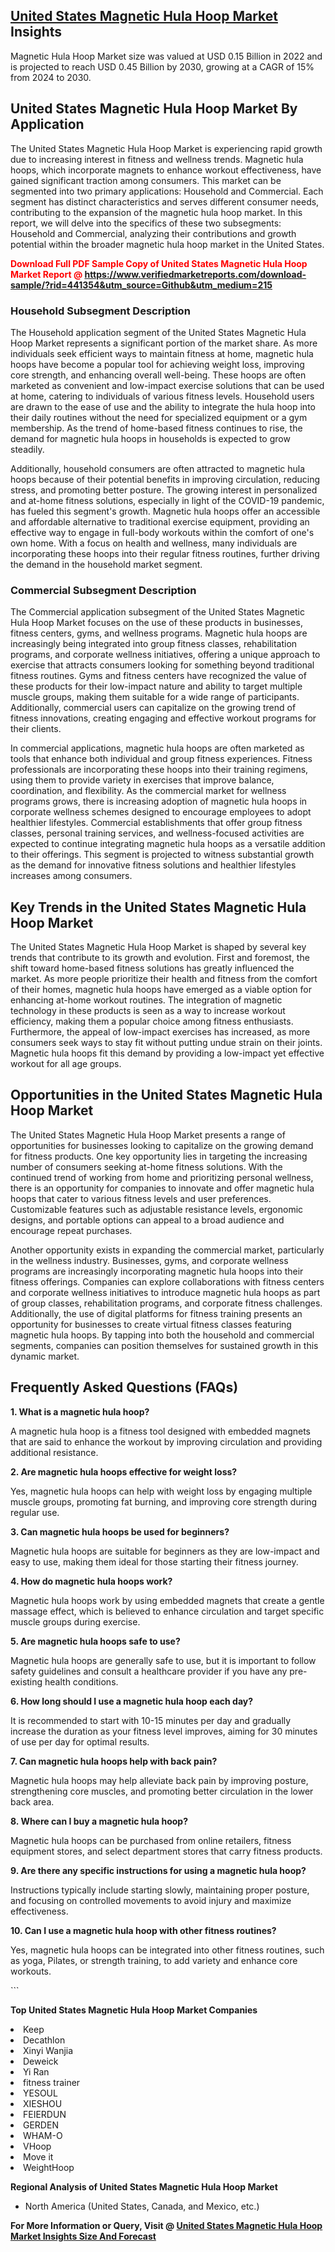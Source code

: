 <h2><a href="https://www.verifiedmarketreports.com/download-sample/?rid=441354&amp;utm_source=Github&amp;utm_medium=215" target="_blank">United States Magnetic Hula Hoop Market</a> Insights</h2><p>Magnetic Hula Hoop Market size was valued at USD 0.15 Billion in 2022 and is projected to reach USD 0.45 Billion by 2030, growing at a CAGR of 15% from 2024 to 2030.</p><p><h2>United States Magnetic Hula Hoop Market By Application</h2><p>The United States Magnetic Hula Hoop Market is experiencing rapid growth due to increasing interest in fitness and wellness trends. Magnetic hula hoops, which incorporate magnets to enhance workout effectiveness, have gained significant traction among consumers. This market can be segmented into two primary applications: Household and Commercial. Each segment has distinct characteristics and serves different consumer needs, contributing to the expansion of the magnetic hula hoop market. In this report, we will delve into the specifics of these two subsegments: Household and Commercial, analyzing their contributions and growth potential within the broader magnetic hula hoop market in the United States.</p><p><strong><p><span class=""><span style="color: #ff0000;"><strong>Download Full PDF Sample Copy of United States Magnetic Hula Hoop Market Report</strong> @ </span><a href="https://www.verifiedmarketreports.com/download-sample/?rid=441354&amp;utm_source=Github&amp;utm_medium=215" target="_blank">https://www.verifiedmarketreports.com/download-sample/?rid=441354&amp;utm_source=Github&amp;utm_medium=215</a></span></p></strong></p><h3>Household Subsegment Description</h3><p>The Household application segment of the United States Magnetic Hula Hoop Market represents a significant portion of the market share. As more individuals seek efficient ways to maintain fitness at home, magnetic hula hoops have become a popular tool for achieving weight loss, improving core strength, and enhancing overall well-being. These hoops are often marketed as convenient and low-impact exercise solutions that can be used at home, catering to individuals of various fitness levels. Household users are drawn to the ease of use and the ability to integrate the hula hoop into their daily routines without the need for specialized equipment or a gym membership. As the trend of home-based fitness continues to rise, the demand for magnetic hula hoops in households is expected to grow steadily.</p><p>Additionally, household consumers are often attracted to magnetic hula hoops because of their potential benefits in improving circulation, reducing stress, and promoting better posture. The growing interest in personalized and at-home fitness solutions, especially in light of the COVID-19 pandemic, has fueled this segment's growth. Magnetic hula hoops offer an accessible and affordable alternative to traditional exercise equipment, providing an effective way to engage in full-body workouts within the comfort of one's own home. With a focus on health and wellness, many individuals are incorporating these hoops into their regular fitness routines, further driving the demand in the household market segment.</p><h3>Commercial Subsegment Description</h3><p>The Commercial application subsegment of the United States Magnetic Hula Hoop Market focuses on the use of these products in businesses, fitness centers, gyms, and wellness programs. Magnetic hula hoops are increasingly being integrated into group fitness classes, rehabilitation programs, and corporate wellness initiatives, offering a unique approach to exercise that attracts consumers looking for something beyond traditional fitness routines. Gyms and fitness centers have recognized the value of these products for their low-impact nature and ability to target multiple muscle groups, making them suitable for a wide range of participants. Additionally, commercial users can capitalize on the growing trend of fitness innovations, creating engaging and effective workout programs for their clients.</p><p>In commercial applications, magnetic hula hoops are often marketed as tools that enhance both individual and group fitness experiences. Fitness professionals are incorporating these hoops into their training regimens, using them to provide variety in exercises that improve balance, coordination, and flexibility. As the commercial market for wellness programs grows, there is increasing adoption of magnetic hula hoops in corporate wellness schemes designed to encourage employees to adopt healthier lifestyles. Commercial establishments that offer group fitness classes, personal training services, and wellness-focused activities are expected to continue integrating magnetic hula hoops as a versatile addition to their offerings. This segment is projected to witness substantial growth as the demand for innovative fitness solutions and healthier lifestyles increases among consumers.</p><h2>Key Trends in the United States Magnetic Hula Hoop Market</h2><p>The United States Magnetic Hula Hoop Market is shaped by several key trends that contribute to its growth and evolution. First and foremost, the shift toward home-based fitness solutions has greatly influenced the market. As more people prioritize their health and fitness from the comfort of their homes, magnetic hula hoops have emerged as a viable option for enhancing at-home workout routines. The integration of magnetic technology in these products is seen as a way to increase workout efficiency, making them a popular choice among fitness enthusiasts. Furthermore, the appeal of low-impact exercises has increased, as more consumers seek ways to stay fit without putting undue strain on their joints. Magnetic hula hoops fit this demand by providing a low-impact yet effective workout for all age groups.</p><pAnother key trend is the increasing awareness of the benefits of functional fitness. Consumers are moving away from traditional gym-based workouts in favor of more diverse and engaging fitness experiences. Magnetic hula hoops are gaining popularity because they are perceived as both fun and effective. This has led to a growing presence of magnetic hula hoops in fitness centers and wellness programs. Additionally, the rise of digital fitness platforms and social media fitness influencers has played a role in raising awareness and generating interest in these products. The trend towards wellness and holistic fitness is expected to continue driving the growth of magnetic hula hoops in both household and commercial markets.</p><h2>Opportunities in the United States Magnetic Hula Hoop Market</h2><p>The United States Magnetic Hula Hoop Market presents a range of opportunities for businesses looking to capitalize on the growing demand for fitness products. One key opportunity lies in targeting the increasing number of consumers seeking at-home fitness solutions. With the continued trend of working from home and prioritizing personal wellness, there is an opportunity for companies to innovate and offer magnetic hula hoops that cater to various fitness levels and user preferences. Customizable features such as adjustable resistance levels, ergonomic designs, and portable options can appeal to a broad audience and encourage repeat purchases.</p><p>Another opportunity exists in expanding the commercial market, particularly in the wellness industry. Businesses, gyms, and corporate wellness programs are increasingly incorporating magnetic hula hoops into their fitness offerings. Companies can explore collaborations with fitness centers and corporate wellness initiatives to introduce magnetic hula hoops as part of group classes, rehabilitation programs, and corporate fitness challenges. Additionally, the use of digital platforms for fitness training presents an opportunity for businesses to create virtual fitness classes featuring magnetic hula hoops. By tapping into both the household and commercial segments, companies can position themselves for sustained growth in this dynamic market.</p><h2>Frequently Asked Questions (FAQs)</h2><p><strong>1. What is a magnetic hula hoop?</strong></p><p>A magnetic hula hoop is a fitness tool designed with embedded magnets that are said to enhance the workout by improving circulation and providing additional resistance.</p><p><strong>2. Are magnetic hula hoops effective for weight loss?</strong></p><p>Yes, magnetic hula hoops can help with weight loss by engaging multiple muscle groups, promoting fat burning, and improving core strength during regular use.</p><p><strong>3. Can magnetic hula hoops be used for beginners?</strong></p><p>Magnetic hula hoops are suitable for beginners as they are low-impact and easy to use, making them ideal for those starting their fitness journey.</p><p><strong>4. How do magnetic hula hoops work?</strong></p><p>Magnetic hula hoops work by using embedded magnets that create a gentle massage effect, which is believed to enhance circulation and target specific muscle groups during exercise.</p><p><strong>5. Are magnetic hula hoops safe to use?</strong></p><p>Magnetic hula hoops are generally safe to use, but it is important to follow safety guidelines and consult a healthcare provider if you have any pre-existing health conditions.</p><p><strong>6. How long should I use a magnetic hula hoop each day?</strong></p><p>It is recommended to start with 10-15 minutes per day and gradually increase the duration as your fitness level improves, aiming for 30 minutes of use per day for optimal results.</p><p><strong>7. Can magnetic hula hoops help with back pain?</strong></p><p>Magnetic hula hoops may help alleviate back pain by improving posture, strengthening core muscles, and promoting better circulation in the lower back area.</p><p><strong>8. Where can I buy a magnetic hula hoop?</strong></p><p>Magnetic hula hoops can be purchased from online retailers, fitness equipment stores, and select department stores that carry fitness products.</p><p><strong>9. Are there any specific instructions for using a magnetic hula hoop?</strong></p><p>Instructions typically include starting slowly, maintaining proper posture, and focusing on controlled movements to avoid injury and maximize effectiveness.</p><p><strong>10. Can I use a magnetic hula hoop with other fitness routines?</strong></p><p>Yes, magnetic hula hoops can be integrated into other fitness routines, such as yoga, Pilates, or strength training, to add variety and enhance core workouts.</p>```</p><p><strong>Top United States Magnetic Hula Hoop Market Companies</strong></p><div data-test-id=""><p><li>Keep</li><li> Decathlon</li><li> Xinyi Wanjia</li><li> Deweick</li><li> Yi Ran</li><li> fitness trainer</li><li> YESOUL</li><li> XIESHOU</li><li> FEIERDUN</li><li> GERDEN</li><li> WHAM-O</li><li> VHoop</li><li> Move it</li><li> WeightHoop</li></p><div><strong>Regional Analysis of&nbsp;United States Magnetic Hula Hoop Market</strong></div><ul><li dir="ltr"><p dir="ltr">North America&nbsp;(United States, Canada, and Mexico, etc.)</p></li></ul><p><strong>For More Information or Query, Visit @&nbsp;</strong><strong><a href="https://www.verifiedmarketreports.com/product/magnetic-hula-hoop-market/?utm_source=Github&amp;utm_medium=215" target="_blank">United States Magnetic Hula Hoop Market Insights Size And Forecast</a></strong></p></div>
